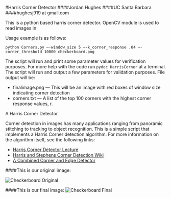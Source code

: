 #Harris Corner Detector
####Jordan Hughes
####UC Santa Barbara
####hughesj919 at gmail.com

This is a python based harris corner detector.  OpenCV module is used to read images in

Usage example is as follows:

```python Corners.py —-window_size 5 —-k_corner_response .04 —-corner_threshold 10000 checkerboard.png```

The script will run and print some parameter values for verification purposes. 
For more help with the code run ```pydoc HarrisCorner``` at a terminal.  The script will run and output a few parameters for validation purposes. 
File output will be:

* finalimage.png — This will be an image with red boxes of window size indicating corner detection
* corners.txt — A list of the top 100 corners with the highest corner response values, r.

A Harris Corner Detector

Corner detection in images has many applications ranging from panoramic stitching to tracking to object recognition. This
is a simple script that implements a Harris Corner detection algorithm.  For more information on the algorithm itself, 
see the following links:

* [Harris Corner Detector Lecture](http://www.cse.psu.edu/~rtc12/CSE486/lecture06.pdf)
* [Harris and Stephens Corner Detection Wiki](https://en.wikipedia.org/wiki/Corner_detection#The_Harris_.26_Stephens_.2F_Plessey_.2F_Shi.E2.80.93Tomasi_corner_detection_algorithm)
* [A Combined Corner and Edge Detector](http://www.bmva.org/bmvc/1988/avc-88-023.pdf)

####This is our original image:

![Checkerboard Original](/images/checkerboard.png)

####This is our final image:
![Checkerboard Final](/images/finalimage.png)